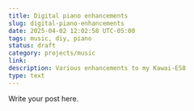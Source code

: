 ```yaml
---
title: Digital piano enhancements
slug: digital-piano-enhancements
date: 2025-04-02 12:02:58 UTC-05:00
tags: music, diy, piano
status: draft
category: projects/music
link: 
description: Various enhancements to my Kawai-ES8
type: text
---
```


Write your post here.
